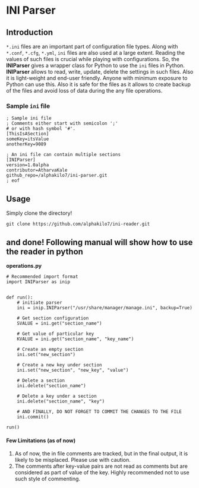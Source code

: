 # INI Parser
## Introduction
`*.ini` files are an important part of configuration file types. Along with `*.conf`, `*.cfg`, `*.yml`, `ini` files are also used at a large extent. Reading the values of such files is crucial while playing with configurations. So, the **INIParser** gives a wrapper class for Python to use the `ini` files in Python. **INIParser** allows to read, write, update, delete the settings in such files. Also it is light-weight and end-user friendly. Anyone with minimum exposure to Python can use this. Also it is safe for the files as it allows to create backup of the files and avoid loss of data during the any file operations.

### Sample `ini` file
```
; Sample ini file
; Comments either start with semicolon ';'
# or with hash symbol '#'.
[ThisIsASection]
someKey=itsValue
anotherKey=9089

; An ini file can contain multiple sections
[INIParser]
version=1.0alpha
contributor=AtharvaKale
github_repo=/alphakilo7/ini-parser.git
; eof 
```

## Usage
Simply clone the directory!
```
git clone https://github.com/alphakilo7/ini-reader.git
```
and done!
Following manual will show how to use the reader in python
---
**operations.py**
```
# Recommended import format
import INIParser as inip


def run():
	# initiate parser
	ini = inip.INIParser("/usr/share/manager/manage.ini", backup=True)

	# Get section configuration
	SVALUE = ini.get("section_name")

	# Get value of particular key
	KVALUE = ini.get("section_name", "key_name")

	# Create an empty section
	ini.set("new_section")

	# Create a new key under section
	ini.set("new_section", "new_key", "value")

	# Delete a section
	ini.delete("section_name")

	# Delete a key under a section
	ini.delete("section_name", "key")

	# AND FINALLY, DO NOT FORGET TO COMMIT THE CHANGES TO THE FILE
	ini.commit()

run()

```

#### Few Limitations (as of now)
1. As of now, the in file comments are tracked, but in the final output, it is likely to be misplaced. Please use with caution.
2. The comments after key-value pairs are not read as comments but are considered as part of value of the key. Highly recommended not to use such style of commenting.
